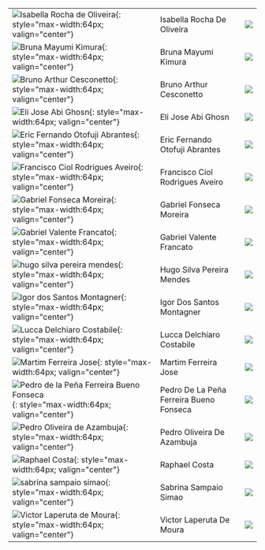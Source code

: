 |                                                                                        |                                         |                                                        |
|:---------------------------------------------------------------------------------------|:----------------------------------------|:-------------------------------------------------------|
| ![Isabella Rocha de Oliveira](){: style="max-width:64px; valign="center"}              | Isabella Rocha De Oliveira              | [![](css/github.png)](http://github.com/Isabellaro)    |
| ![Bruna Mayumi Kimura](){: style="max-width:64px; valign="center"}                     | Bruna Mayumi Kimura                     | [![](css/github.png)](http://github.com/brunakimura)   |
| ![Bruno Arthur Cesconetto](){: style="max-width:64px; valign="center"}                 | Bruno Arthur Cesconetto                 | [![](css/github.png)](http://github.com/brunoartc)     |
| ![Eli Jose Abi Ghosn](){: style="max-width:64px; valign="center"}                      | Eli Jose Abi Ghosn                      | [![](css/github.png)](http://github.com/elijose55)     |
| ![Eric Fernando Otofuji Abrantes](){: style="max-width:64px; valign="center"}          | Eric Fernando Otofuji Abrantes          | [![](css/github.png)](http://github.com/otofuji)       |
| ![Francisco Ciol Rodrigues Aveiro](){: style="max-width:64px; valign="center"}         | Francisco Ciol Rodrigues Aveiro         | [![](css/github.png)](http://github.com/franciol)      |
| ![Gabriel Fonseca Moreira](){: style="max-width:64px; valign="center"}                 | Gabriel Fonseca Moreira                 | [![](css/github.png)](http://github.com/gabsmoreira)   |
| ![Gabriel Valente Francato](){: style="max-width:64px; valign="center"}                | Gabriel Valente Francato                | [![](css/github.png)](http://github.com/gabrielvf1)    |
| ![hugo silva pereira mendes](){: style="max-width:64px; valign="center"}               | Hugo Silva Pereira Mendes               | [![](css/github.png)](http://github.com/hugosoftdev)   |
| ![Igor dos Santos Montagner](){: style="max-width:64px; valign="center"}               | Igor Dos Santos Montagner               | [![](css/github.png)](http://github.com/igordsm)       |
| ![Lucca Delchiaro Costabile](){: style="max-width:64px; valign="center"}               | Lucca Delchiaro Costabile               | [![](css/github.png)](http://github.com/Veronur)       |
| ![Martim Ferreira Jose](){: style="max-width:64px; valign="center"}                    | Martim Ferreira Jose                    | [![](css/github.png)](http://github.com/martimfj)      |
| ![Pedro de la Peña Ferreira Bueno Fonseca](){: style="max-width:64px; valign="center"} | Pedro De La Peña Ferreira Bueno Fonseca | [![](css/github.png)](http://github.com/pedrodelapena) |
| ![Pedro Oliveira de Azambuja](){: style="max-width:64px; valign="center"}              | Pedro Oliveira De Azambuja              | [![](css/github.png)](http://github.com/pedrooa)       |
| ![Raphael Costa](){: style="max-width:64px; valign="center"}                           | Raphael Costa                           | [![](css/github.png)](http://github.com/raphacosta27)  |
| ![sabrina sampaio simao](){: style="max-width:64px; valign="center"}                   | Sabrina Sampaio Simao                   | [![](css/github.png)](http://github.com/SabrinaSimao)  |
| ![Victor Laperuta de Moura](){: style="max-width:64px; valign="center"}                | Victor Laperuta De Moura                | [![](css/github.png)](http://github.com/VictorLMoura)  |